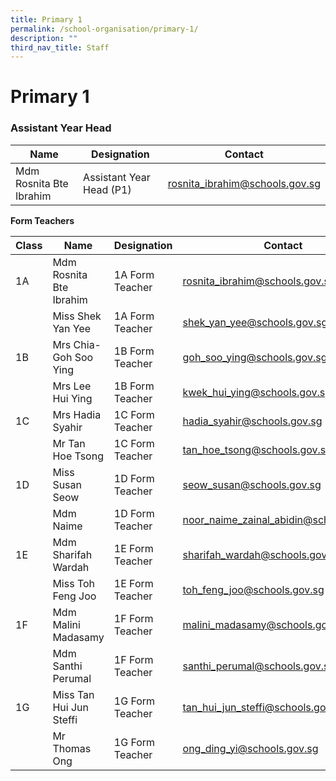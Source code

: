```yaml
---
title: Primary 1
permalink: /school-organisation/primary-1/
description: ""
third_nav_title: Staff
---
```

# **Primary 1**

### Assistant Year Head



| Name | Designation | Contact |
| -------- | -------- | -------- 
| Mdm Rosnita Bte Ibrahim     |  Assistant Year Head (P1)  | [rosnita_ibrahim@schools.gov.sg](rosnita_ibrahim@schools.gov.sg)    |

**Form Teachers**


| Class | Name | Designation | Contact | 
| -------- | -------- | -------- |-------- |
| 1A | Mdm Rosnita Bte Ibrahim     |  1A Form Teacher	    |  [rosnita_ibrahim@schools.gov.sg](rosnita_ibrahim@schools.gov.sg) |
| | Miss Shek Yan Yee |	1A Form Teacher	| [shek_yan_yee@schools.gov.sg](shek_yan_yee@schools.gov.sg) |
|1B	| Mrs Chia-Goh Soo Ying	| 1B Form Teacher	|[goh_soo_ying@schools.gov.sg](goh_soo_ying@schools.gov.sg) |
| |Mrs Lee Hui Ying	|1B Form Teacher|	[kwek_hui_ying@schools.gov.sg](kwek_hui_ying@schools.gov.sg)|
|1C	|Mrs Hadia Syahir |	1C Form Teacher	| [hadia_syahir@schools.gov.sg](hadia_syahir@schools.gov.sg) |
| | Mr Tan Hoe Tsong|	1C Form Teacher	| [tan_hoe_tsong@schools.gov.sg](tan_hoe_tsong@schools.gov.sg) |
| 1D |	Miss Susan Seow |	1D Form Teacher	| [seow_susan@schools.gov.sg](seow_susan@schools.gov.sg) |
| | Mdm Naime	| 1D Form Teacher	| [noor_naime_zainal_abidin@schools.gov.sg](noor_naime_zainal_abidin@schools.gov.sg) |
| 1E	| Mdm Sharifah Wardah |	1E Form Teacher	| [sharifah_wardah@schools.gov.sg](sharifah_wardah@schools.gov.sg) |
| | Miss Toh Feng Joo	| 1E Form Teacher	| [toh_feng_joo@schools.gov.sg](toh_feng_joo@schools.gov.sg) |
| 1F |	Mdm Malini Madasamy |	1F Form Teacher	| [malini_madasamy@schools.gov.sg](malini_madasamy@schools.gov.sg) |
||Mdm Santhi Perumal |	1F Form Teacher	|santhi_perumal@schools.gov.sg|
|1G	| Miss Tan Hui Jun Steffi |	1G Form Teacher	| [tan_hui_jun_steffi@schools.gov.sg](tan_hui_jun_steffi@schools.gov.sg) |
| | Mr Thomas Ong	| 1G Form Teacher	|[ong_ding_yi@schools.gov.sg](ong_ding_yi@schools.gov.sg) |